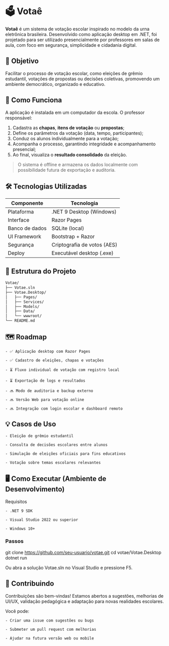# 🗳️ Votaê

**Votaê** é um sistema de votação escolar inspirado no modelo da urna eletrônica brasileira. Desenvolvido como aplicação desktop em .NET, foi projetado para ser utilizado presencialmente por professores em salas de aula, com foco em segurança, simplicidade e cidadania digital.

## 🎯 Objetivo

Facilitar o processo de votação escolar, como eleições de grêmio estudantil, votações de propostas ou decisões coletivas, promovendo um ambiente democrático, organizado e educativo.

## 🧠 Como Funciona

A aplicação é instalada em um computador da escola. O professor responsável:

1. Cadastra as **chapas**, **itens de votação** ou **propostas**;
2. Define os parâmetros da votação (data, tempo, participantes);
3. Conduz os alunos individualmente para a votação;
4. Acompanha o processo, garantindo integridade e acompanhamento presencial;
5. Ao final, visualiza o **resultado consolidado** da eleição.

> O sistema é offline e armazena os dados localmente com possibilidade futura de exportação e auditoria.

## 🛠️ Tecnologias Utilizadas

| Componente      | Tecnologia               |
|-----------------|--------------------------|
| Plataforma      | .NET 9 Desktop (Windows) |
| Interface       | Razor Pages              |
| Banco de dados  | SQLite (local)           |
| UI Framework    | Bootstrap + Razor        |
| Segurança       | Criptografia de votos (AES) |
| Deploy          | Executável desktop (.exe) |

## 🧱 Estrutura do Projeto

```bash
Votae/
├── Votae.sln
├── Votae.Desktop/
│   ├── Pages/
│   ├── Services/
│   ├── Models/
│   ├── Data/
│   └── wwwroot/
└── README.md
```

## 🗺️ Roadmap

    - ✅ Aplicação desktop com Razor Pages

    - ✅ Cadastro de eleições, chapas e votações

    - ⏳ Fluxo individual de votação com registro local

    - ⏳ Exportação de logs e resultados

    - 🔜 Modo de auditoria e backup externo

    - 🔜 Versão Web para votação online

    - 🔜 Integração com login escolar e dashboard remoto

## 💡 Casos de Uso

    - Eleição de grêmio estudantil

    - Consulta de decisões escolares entre alunos

    - Simulação de eleições oficiais para fins educativos

    - Votação sobre temas escolares relevantes

## 🖥️ Como Executar (Ambiente de Desenvolvimento)
Requisitos

    - .NET 9 SDK

    - Visual Studio 2022 ou superior

    - Windows 10+

### Passos

git clone https://github.com/seu-usuario/votae.git
cd votae/Votae.Desktop
dotnet run

Ou abra a solução Votae.sln no Visual Studio e pressione F5.

## 🤝 Contribuindo

Contribuições são bem-vindas! Estamos abertos a sugestões, melhorias de UI/UX, validação pedagógica e adaptação para novas realidades escolares.

Você pode:

    - Criar uma issue com sugestões ou bugs

    - Submeter um pull request com melhorias

    - Ajudar na futura versão web ou mobile


